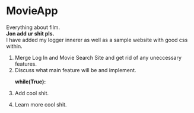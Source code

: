 # MovieApp
Everything about film.<br/>
<strong>Jon add ur shit pls.</strong>
<br/>I have added my logger innerer as well as a sample website with good css within.
<br/>
<ol>
<li>Merge Log In and Movie Search Site and get rid of any uneccessary features.</li>
<li>Discuss what main feature will be and implement.</li>
<strong><p>while(True):</p></strong>
<p>   </p><li>Add cool shit.</li>
<p>   </p><li>Learn more cool shit.</li>
</ol>
